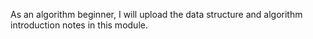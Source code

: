 As an algorithm beginner, I will upload the data structure and algorithm introduction notes in this module.
